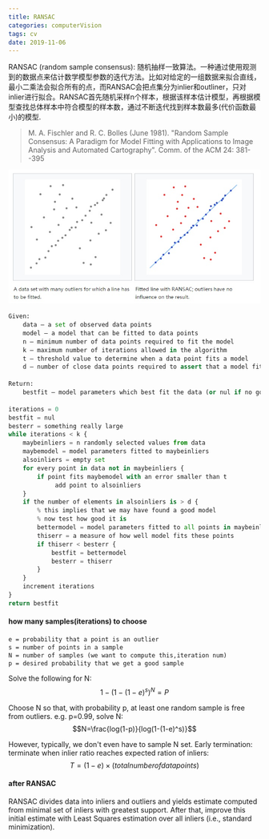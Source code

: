 ```yaml
---
title: RANSAC
categories: computerVision
tags: cv
date: 2019-11-06
---
```


RANSAC (random sample consensus): 随机抽样一致算法。一种通过使用观测到的数据点来估计数学模型参数的迭代方法。比如对给定的一组数据来拟合直线，最小二乘法会拟合所有的点，而RANSAC会把点集分为inlier和outliner，只对inlier进行拟合。RANSAC首先随机采样n个样本，根据该样本估计模型，再根据模型查找总体样本中符合模型的样本数，通过不断迭代找到样本数最多(代价函数最小)的模型.
> M. A. Fischler and R. C. Bolles (June 1981). "Random Sample Consensus: A Paradigm for Model Fitting with Applications to Image Analysis and Automated Cartography". Comm. of the ACM 24: 381--395

![ransac1](pics/ransac1.jpg)

```python
Given:
    data – a set of observed data points
    model – a model that can be fitted to data points
    n – minimum number of data points required to fit the model
    k – maximum number of iterations allowed in the algorithm
    t – threshold value to determine when a data point fits a model
    d – number of close data points required to assert that a model fits well to data

Return:
    bestfit – model parameters which best fit the data (or nul if no good model is found)

iterations = 0
bestfit = nul
besterr = something really large
while iterations < k {
    maybeinliers = n randomly selected values from data
    maybemodel = model parameters fitted to maybeinliers
    alsoinliers = empty set
    for every point in data not in maybeinliers {
        if point fits maybemodel with an error smaller than t
             add point to alsoinliers
    }
    if the number of elements in alsoinliers is > d {
        % this implies that we may have found a good model
        % now test how good it is
        bettermodel = model parameters fitted to all points in maybeinliers and alsoinliers
        thiserr = a measure of how well model fits these points
        if thiserr < besterr {
            bestfit = bettermodel
            besterr = thiserr
        }
    }
    increment iterations
}
return bestfit
```

#### how many samples(iterations) to choose

    e = probability that a point is an outlier
    s = number of points in a sample
    N = number of samples (we want to compute this,iteration num)
    p = desired probability that we get a good sample

Solve the following for N:
$$1-(1-(1-e)^s)^N=P$$

Choose N so that, with probability p, at least one random sample is free from outliers. e.g. p=0.99, solve N:
$$N=\frac{log(1-p)}{log(1-(1-e)^s)}$$

However, typically, we don't even have to sample N set. Early termination: terminate when inlier ratio reaches expected ration of inliers:
$$T=(1-e)\times (total number of data points)$$

#### after RANSAC

RANSAC divides data into inliers and outliers and yields estimate computed from minimal set of inliers with greatest support. After that, improve this initial estimate with Least Squares estimation over all inliers (i.e., standard minimization).




